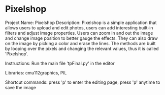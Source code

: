 # Pixelshop



Project Name: Pixelshop Description: Pixelshop is a simple application that allows users to upload and edit photos, users can add interesting built-in filters and adjust image properties. Users can zoom in and out the image and change image position to better gauge the effects. They can also draw on the image by picking a color and erase the lines. The methods are built by looping over the pixels and changing the relevant values, thus it is called 'Pixelshop'.

Instructions: Run the main file 'tpFinal.py' in the editor

Libraries: cmu112graphics, PIL

Shortcut commands: press 'p' to enter the editing page, press 'p' anytime to save the image
